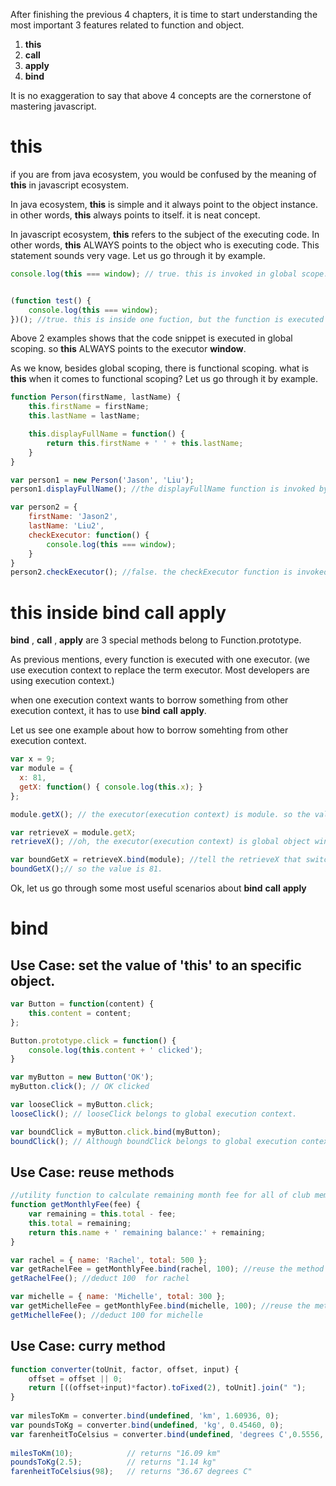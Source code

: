 After finishing the previous 4 chapters, it is time to start understanding the most important 3 features related to function and object.
1. __this__
2. __call__
3. __apply__
4. __bind__

It is no exaggeration to say that above 4 concepts are the cornerstone of mastering javascript.

# __this__
if you are from java ecosystem, you would be confused by the meaning of __this__ in javascript ecosystem.

In java ecosystem, __this__ is simple and it always point to the object instance. in other words, __this__ always points to itself. it is neat concept.

In javascript ecosystem, __this__ refers to the subject of the executing code. In other words, __this__ ALWAYS points to the object who is executing code. This statement sounds very vage. Let us go through it by example.

```javascript
console.log(this === window); // true. this is invoked in global scope. And the instance of global scope is window. so it is true.


(function test() {
    console.log(this === window);
})(); //true. this is inside one fuction, but the function is executed in global scope. so it is true.
```

Above 2 examples shows that the code snippet is executed in global scoping. so __this__ ALWAYS points to the executor __window__.

As we know, besides global scoping, there is functional scoping. what is __this__ when it comes to functional scoping? Let us go through it by example.

```javascript
function Person(firstName, lastName) {
    this.firstName = firstName;
    this.lastName = lastName;

    this.displayFullName = function() {
        return this.firstName + ' ' + this.lastName;
    }
}

var person1 = new Person('Jason', 'Liu');
person1.displayFullName(); //the displayFullName function is invoked by the executor person1. So this refers to the executor person1.

var person2 = {
    firstName: 'Jason2',
    lastName: 'Liu2',
    checkExecutor: function() {
        console.log(this === window);
    }
}
person2.checkExecutor(); //false. the checkExecutor function is invoked by executor person2, rather than global object (window)
```

# __this__ inside __bind__ __call__  __apply__
__bind__ , __call__ , __apply__ are 3 special methods belong to Function.prototype. 

As previous mentions, every function is executed with one executor. (we use execution context to replace the term executor. Most developers are using execution context.)

when one execution context wants to borrow something from other execution context, it has to use __bind__  __call__  __apply__.

Let us see one example about how to borrow somehting from other execution context.
``` javascript
var x = 9;
var module = {
  x: 81,
  getX: function() { console.log(this.x); }
};

module.getX(); // the executor(execution context) is module. so the value is 81.

var retrieveX = module.getX;
retrieveX(); //oh, the executor(execution context) is global object window. so the value is 9.

var boundGetX = retrieveX.bind(module); //tell the retrieveX that switch the execution context to be module. 
boundGetX();// so the value is 81.
```

Ok, let us go through some most useful scenarios about __bind__  __call__  __apply__

# __bind__

## Use Case: set the value of 'this' to an specific object.
``` javascript
var Button = function(content) {
    this.content = content;
};

Button.prototype.click = function() {
    console.log(this.content + ' clicked');
}

var myButton = new Button('OK');
myButton.click(); // OK clicked

var looseClick = myButton.click;
looseClick(); // looseClick belongs to global execution context. 

var boundClick = myButton.click.bind(myButton);
boundClick(); // Although boundClick belongs to global execution context, yet it borrows 'this' from myButton.
```

## Use Case: reuse methods 
```javascript
//utility function to calculate remaining month fee for all of club members
function getMonthlyFee(fee) {
    var remaining = this.total - fee;
    this.total = remaining;
    return this.name + ' remaining balance:' + remaining;
}

var rachel = { name: 'Rachel', total: 500 };
var getRachelFee = getMonthlyFee.bind(rachel, 100); //reuse the method for michelle
getRachelFee(); //deduct 100  for rachel

var michelle = { name: 'Michelle', total: 300 };
var getMichelleFee = getMonthlyFee.bind(michelle, 100); //reuse the method for michelle
getMichelleFee(); //deduct 100 for michelle
```

## Use Case: curry method
``` javascript
function converter(toUnit, factor, offset, input) {
    offset = offset || 0;
    return [((offset+input)*factor).toFixed(2), toUnit].join(" ");
}
 
var milesToKm = converter.bind(undefined, 'km', 1.60936, 0);
var poundsToKg = converter.bind(undefined, 'kg', 0.45460, 0);
var farenheitToCelsius = converter.bind(undefined, 'degrees C',0.5556, -32);
 
milesToKm(10);            // returns "16.09 km"
poundsToKg(2.5);          // returns "1.14 kg"
farenheitToCelsius(98);   // returns "36.67 degrees C"
```

